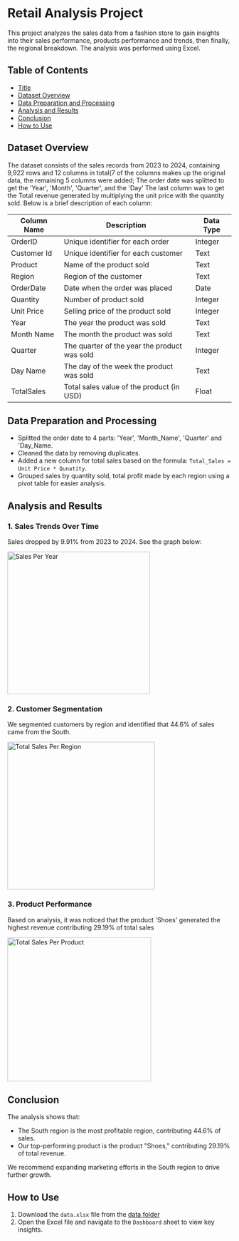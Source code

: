 # Retail Analysis Project
This project analyzes the sales data from a fashion store to gain insights into their sales performance, products performance and trends, then finally, the regional breakdown. The analysis was performed using Excel. 

## Table of Contents
- [Title](#Title)
- [Dataset Overview](#dataset-overview)
- [Data Preparation and Processing](#data-preparation-and-processing)
- [Analysis and Results](#analysis-and-results)
- [Conclusion](#conclusion)
- [How to Use](#how-to-use)

## Dataset Overview
The dataset consists of the sales records from 2023 to 2024, containing 9,922 rows and 12 columns in total(7 of the columns makes up the original data, the remaining 5 columns were added; The order date was splitted to get the 'Year', 'Month', 'Quarter', and the 'Day' The last column was to get the Total revenue generated by multiplying the unit price with the quantity sold. Below is a brief description of each column:

| Column Name     | Description                                    | Data Type |
| --------------- | ---------------------------------------------- | --------- |
| OrderID         | Unique identifier for each order               | Integer   |
| Customer Id     | Unique identifier for each customer            | Text      |
| Product         | Name of the product sold                       | Text      |
| Region          | Region of the customer                         | Text      |
| OrderDate       | Date when the order was placed                 | Date      |
| Quantity        | Number of product sold                         | Integer   |
| Unit Price      | Selling price of the product sold              | Integer   |
| Year            | The year the product was sold                  | Text      |
| Month Name      | The month the product was sold                 | Text      |
| Quarter         | The quarter of the year the product was sold   | Integer   |
| Day Name        | The day of the week the product was sold       | Text      |
| TotalSales      | Total sales value of the product (in USD)      | Float     |

## Data Preparation and Processing
- Splitted the order date to 4 parts: 'Year', 'Month_Name', 'Quarter' and 'Day_Name. 
- Cleaned the data by removing duplicates. 
- Added a new column for total sales based on the formula: `Total_Sales = Unit Price * Qunatity`.
- Grouped sales by quantity sold, total profit made by each region using a pivot table for easier analysis.

## Analysis and Results

### 1. Sales Trends Over Time
Sales dropped by 9.91% from 2023 to 2024. See the graph below:

<img width="320" alt="Sales Per Year" src="https://github.com/user-attachments/assets/2af4e2ba-aec7-4347-a6ea-a81663596447">


### 2. Customer Segmentation
We segmented customers by region and identified that 44.6% of sales came from the South.

<img width="331" alt="Total Sales Per Region" src="https://github.com/user-attachments/assets/0d398f32-f625-48f8-9fa8-45af2fbbcaf8">

### 3. Product Performance
Based on analysis, it was noticed that the product 'Shoes' generated the highest revenue contributing 29.19% of total sales

<img width="323" alt="Total Sales Per Product" src="https://github.com/user-attachments/assets/f6a6a7ac-d20a-4d64-a169-c6de513967d5">

## Conclusion

The analysis shows that:
- The South region is the most profitable region, contributing 44.6% of sales.
- Our top-performing product is the product "Shoes," contributing 29.19% of total revenue.

We recommend expanding marketing efforts in the South region to drive further growth.

## How to Use

1. Download the `data.xlsx` file from the [data folder](https://docs.google.com/spreadsheets/d/1AJAgALj3g1aOLBO8GXBjlF55gnP7NglJ/edit?usp=drive_link&ouid=117145407585897274015&rtpof=true&sd=true)
2. Open the Excel file and navigate to the `Dashboard` sheet to view key insights.










